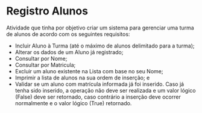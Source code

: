 # Registro Alunos
Atividade que tinha por objetivo criar um sistema para gerenciar uma turma de alunos de acordo com os seguintes requisitos:


- Incluir Aluno à Turma (até o máximo de alunos delimitado para a turma);
- Alterar os dados de um Aluno já registrado;
- Consultar por Nome; 
- Consultar por Matricula;
- Excluir um aluno existente na Lista com base no seu Nome;
- Imprimir a lista de alunos na sua ordem de inserção; e
- Validar se um aluno com matrícula informada já foi inserido. Caso já tenha sido inserido, a operação não deve ser realizada e um valor lógico (False) deve ser retornado, caso contrário a inserção deve ocorrer normalmente e o valor lógico (True) retornado.
